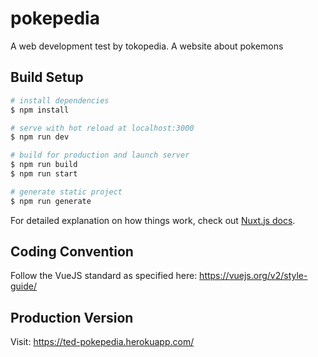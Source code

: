 # pokepedia
A web development test by tokopedia. A website about pokemons

## Build Setup

``` bash
# install dependencies
$ npm install

# serve with hot reload at localhost:3000
$ npm run dev

# build for production and launch server
$ npm run build
$ npm run start

# generate static project
$ npm run generate
```
For detailed explanation on how things work, check out [Nuxt.js docs](https://nuxtjs.org).

## Coding Convention
Follow the VueJS standard as specified here:
https://vuejs.org/v2/style-guide/

## Production Version
Visit: https://ted-pokepedia.herokuapp.com/